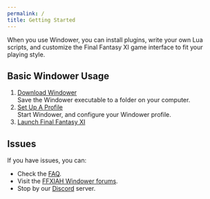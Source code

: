 ```yaml
---
permalink: /
title: Getting Started
---
```


When you use Windower, you can install plugins, write your own Lua scripts, and customize the Final Fantasy XI game interface to fit your playing style.

## Basic Windower Usage

1. [Download Windower](http://update.windower.net/live/Windower.exe)<br>Save the Windower executable to a folder on your computer.
1. [Set Up A Profile](profiles/)<br>Start Windower, and configure your Windower profile.
1. [Launch Final Fantasy XI](profiles/#launch-using-a-profile)

## Issues
If you have issues, you can:
* Check the [FAQ](faq/).
* Visit the [FFXIAH Windower forums](http://www.ffxiah.com/forum/forum/170/support/).
* Stop by our [Discord](https://discord.gg/v6pk6uy) server.